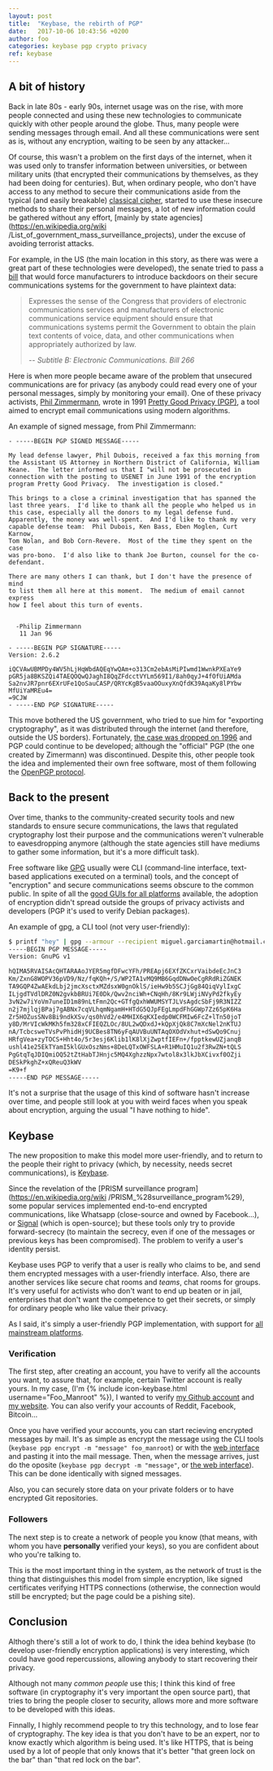 ```yaml
---
layout: post
title:  "Keybase, the rebirth of PGP"
date:	2017-10-06 10:43:56 +0200
author: foo
categories: keybase pgp crypto privacy
ref: keybase
---
```


## A bit of history

Back in late 80s - early 90s, internet usage was on the rise, with more people connected
and using these new technologies to communicate quickly with other people around the
globe. Thus, many people were sending  messages through email. And all these
communications were sent as is, without any encryption, waiting to be seen by any
attacker...

Of course, this wasn't a problem on the first days of the internet, when it was used only
to transfer information between universities, or between military units (that encrypted
their communications by themselves, as they had been doing for centuries).
But, when ordinary people, who don't have access to any method to secure their
communications aside from the typical (and easily breakable)
[classical cipher](https://en.wikipedia.org/wiki/Classical_cipher), started to use these
insecure methods to share their personal messages, a lot of new information could be
gathered without any effort,
[mainly by state agencies](https://en.wikipedia.org/wiki
/List_of_government_mass_surveillance_projects), under the excuse of avoiding terrorist
attacks.

For example, in the US (the main location in this story, as there was were a great part
of these technologies were developed), the senate tried to pass a
[bill](https://www.congress.gov/bill/102nd-congress/senate-bill/266) that would force
manufacturers to introduce backdoors on their secure communications systems for the
government to have plaintext data:
> Expresses the sense of the Congress that providers of electronic communications
> services and manufacturers of electronic communications service equipment should
> ensure that communications systems permit the Government to obtain the plain text
> contents of voice, data, and other communications when appropriately authorized by law. 
>
> -- <cite>Subtitle B: Electronic Communications. Bill 266</cite>


Here is when more people became aware of the problem that unsecured communications are
for privacy (as anybody could read every one of your personal messages, simply by
monitoring your email). One of these privacy activists,
[Phil Zimmermann](https://philzimmermann.com/), wrote in 1991
[Pretty Good Privacy (PGP)](https://en.wikipedia.org/wiki/Pretty_Good_Privacy), a tool
aimed to encrypt email communications using modern algorithms.

An example of signed message, from Phil Zimmermann:
```
- -----BEGIN PGP SIGNED MESSAGE-----

My lead defense lawyer, Phil Dubois, received a fax this morning from
the Assistant US Attorney in Northern District of California, William
Keane.  The letter informed us that I "will not be prosecuted in
connection with the posting to USENET in June 1991 of the encryption
program Pretty Good Privacy.  The investigation is closed."

This brings to a close a criminal investigation that has spanned the
last three years.  I'd like to thank all the people who helped us in
this case, especially all the donors to my legal defense fund.
Apparently, the money was well-spent.  And I'd like to thank my very
capable defense team:  Phil Dubois, Ken Bass, Eben Moglen, Curt Karnow,
Tom Nolan, and Bob Corn-Revere.  Most of the time they spent on the case
was pro-bono.  I'd also like to thank Joe Burton, counsel for the co-
defendant.

There are many others I can thank, but I don't have the presence of mind
to list them all here at this moment.  The medium of email cannot express
how I feel about this turn of events.


  -Philip Zimmermann
   11 Jan 96

- -----BEGIN PGP SIGNATURE-----
Version: 2.6.2

iQCVAwUBMPDy4WV5hLjHqWbdAQEqYwQAm+o313Cm2ebAsMiPIwmd1WwnkPXEaYe9
pGR5ja8BKSZQi4TAEQOQwQJaghI8QqZFdcctVYLm569I1/8ah0qyJ+4fOfUiAMda
Sa2nvJR7pnr6EXrUFe1QoSauCASP/QRYcKgB5vaaOOuxyXnQfdK39AqaKy8lPYbw
MfUiYaMREu4=
=9CJW
- -----END PGP SIGNATURE-----
```

This move bothered the US government, who tried to sue him for "exporting cryptography",
as it was distributed through the internet (and therefore, outside the US borders).
Fortunately,
[the case was dropped on 1996](https://philzimmermann.com/EN/news/PRZ_case_dropped.html)
and PGP could continue to be developed; although the "official" PGP (the one created by
Zimermann) was discontinued. Despite this, other people took the idea and implemented
their own free software, most of them following the
[OpenPGP protocol](http://openpgp.org/about/history/).


## Back to the present

Over time, thanks to the community-created security tools and new standards to ensure
secure communications, the laws that regulated cryptography lost their purpose and the
communications weren't vulnerable to eavesdropping anymore (although the state agencies
still have mediums to gather some information, but it's a more difficult task).

Free software like [GPG](https://gnupg.org/) usually were CLI (command-line interface,
text-based applications executed on a terminal) tools, and the concept of "encryption"
and secure communications seems obscure to the common public. In spite of all the
[good GUIs for all platforms](https://www.gpg4win.org/) available, the adoption of
encryption didn't spread outside the groups of privacy activists and developers (PGP it's
used to verify Debian packages).

An example of gpg, a CLI tool (not very user-friendly):
```sh
$ printf "hey" | gpg --armour --recipient miguel.garciamartin@hotmail.com --encrypt
-----BEGIN PGP MESSAGE-----
Version: GnuPG v1

hQIMA5RVAISAcQHTARAAoJYER5mgfDFwcYFh/PREApj6EXfZKCxrVaibdeEcJnC3
Km/ZxnG8WOPV36pVD9/Nz/fqKQh+/S/WP2TA1vMQ9MB6GqdDNwOeCgRRdRiZGNEK
TA9GQP4ZwAEkdLbj2jmcXsctxMZdsxW0gnOklS/ieHw9b5SCJjGg84QiqVylIxgC
ILjgdTVdlDRZ0N2gvkbBRUi7E0Dk/Qwv2nciWh+CNqHh/8Kr9LWjiNVyPd2fkyEy
3vN2w7iYoVm7uneID1m89nLtFmn2Qc+GTfgQxhWWUMSYTJLVsAgdcSbFj9R3NIZZ
n2j7mjlqjBPaj7gABNx7cqVLhqmNgamH+HTdG5QJpFEgLmpdFhGGWp7Zz65pK6Ha
Zr5HOZusSNv8Bi9ndkXSv/qs0hVd2/e4MHIX6qKXIedp0WCFMIw6FcZ+lTn50joT
y8D/MrVIcWkMKh5fm328xCFIEQZLOc/8UL2wQDxdJ+kQpXjQk8C7mXcNel2nKTUJ
nA/TcbcsweTVsPvPhidHj9UCBes8TN6yFqAUVBuUNTAqOXOdVxhut+dSwQo9Cnuj
HRfgVea+zyTOCS+Hht4o/5r3esj6Klib1lK8lXjZwptfIEFn+/fpptkewUZjanqB
ushl41e25EkTYamI5klGUxOszNms+8DeLQTxOWFSLA+R1HMuIQ1u2f3RwZN+tQLS
PgGtqTqJDIQmiOQ52tZtHabTJHnjc5MQ4XghzzNpx7wtol8x3lkJbXCivxf0OZji
DESkPkghZ+xQReuQ3kWV
=K9+f
-----END PGP MESSAGE-----
```

It's not a surprise that the usage of this kind of software hasn't increase over time,
and people still look at you with weird faces when you speak about encryption, arguing
the usual "I have nothing to hide".


## Keybase

The new proposition to make this model more user-friendly, and to return to the people
their right to privacy (which, by necessity, needs secret communications), is
[Keybase](https://keybase.io/).

Since the revelation of the [PRISM surveillance program](https://en.wikipedia.org/wiki
/PRISM_%28surveillance_program%29), some popular services implemented end-to-end
encrypted communications, like Whatsapp (close-source and owned by Facebook...), or
[Signal](https://github.com/WhisperSystems) (which is open-source); but these tools only
try to provide forward-secrecy (to maintain the secrecy, even if one of the messages or
previous keys has been compromised). The problem to verify a user's identity persist.

Keybase uses PGP to verify that a user is really who claims to be, and send them
encrypted messages with a user-friendly interface. Also, there are another services like
secure chat rooms and _teams_, chat rooms for groups. It's very useful for activists who
don't want to end up beaten or in jail, enterprises that don't want the competence to get
their secrets, or simply for ordinary people who like value their privacy.

As I said, it's simply a user-friendly PGP implementation, with support for
[all mainstream platforms](https://keybase.io/download).


### Verification

The first step, after creating an account, you have to verify all the accounts you want,
to assure that, for example, certain Twitter account is really yours. In my case,
(I'm {% include icon-keybase.html username="Foo_Manroot" %}), I wanted to verify
[my Github account](https://gist.github.com/Foo-Manroot/aa0d3487e7af3f2fc5d20fa8609a4247)
and [my website](https://foo-manroot.github.io/keybase.txt). You can also verify your
accounts of Reddit, Facebook, Bitcoin...

Once you have verified your accounts, you can start recieving encrypted messages by mail.
It's as simple as encrypt the message using the CLI tools (`keybase pgp encrypt -m
"message" foo_manroot`) or with the
[web interface](https://keybase.io/encrypt#foo_manroot) and pasting it into the mail
message. Then, when the message arrives, just do the oposite (`keybase pgp decrypt -m
"message"`, or [the web interface](https://keybase.io/decrypt)). This can be done
identically with signed messages.

Also, you can securely store data on your private folders or to have encrypted Git
repositories.


### Followers

The next step is to create a network of people you know (that means, with whom you have
__personally__ verified your keys), so you are confident about who you're talking to.

This is the most important thing in the system, as the network of trust is the thing
that distinguishes this model from simple encryption, like signed certificates verifying
HTTPS connections (otherwise, the connection would still be encrypted; but the page could
be a pishing site).


## Conclusion

Althogh there's still a lot of work to do, I think the idea behind keybase (to develop
user-friendly encryption applications) is very interesting, which could have good
repercussions, allowing anybody to start recovering their privacy.

Although not many _common people_ use this; I think this kind of free software (in
cryptography it's very important the open source part), that tries to bring the people
closer to security, allows more and more software to be developed with this ideas.

Finnally, I highly recommend people to try this technology, and to lose fear of
cryptography. The key idea is that you don't have to be an expert, nor to know exactly
which algorithm is being used. It's like HTTPS, that is being used by a lot of people
that only knows that it's better "that green lock on the bar" than "that red lock on
the bar".

